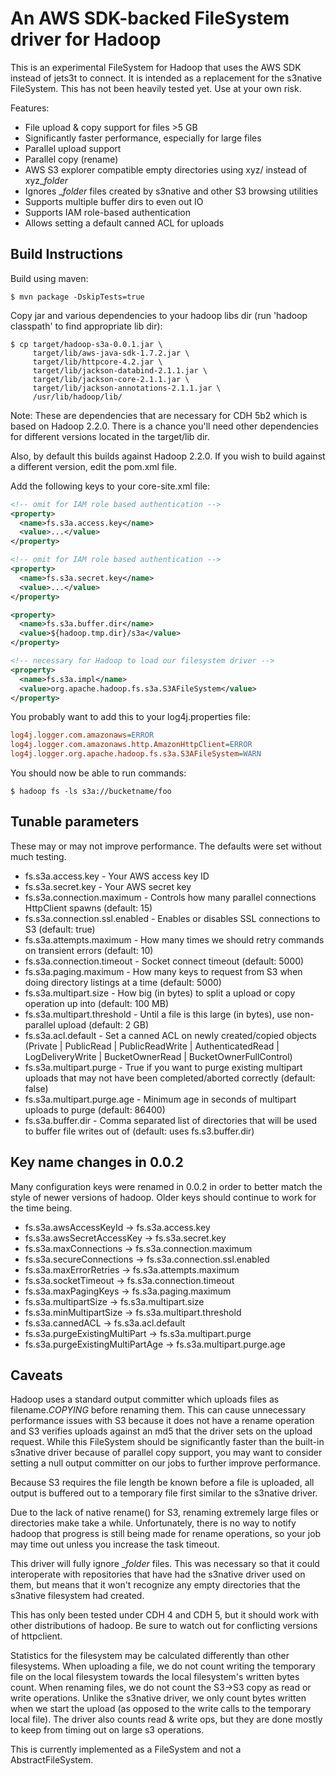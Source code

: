 An AWS SDK-backed FileSystem driver for Hadoop
==============================================

This is an experimental FileSystem for Hadoop that uses the AWS SDK 
instead of jets3t to connect. It is intended as a replacement for the 
s3native FileSystem. This has not been heavily tested yet. Use at your 
own risk.

Features:

- File upload & copy support for files >5 GB
- Significantly faster performance, especially for large files
- Parallel upload support
- Parallel copy (rename)
- AWS S3 explorer compatible empty directories using xyz/ instead of xyz_$folder$
- Ignores _$folder$ files created by s3native and other S3 browsing utilities
- Supports multiple buffer dirs to even out IO
- Supports IAM role-based authentication
- Allows setting a default canned ACL for uploads


Build Instructions
------------------

Build using maven:

```shell
$ mvn package -DskipTests=true
```

Copy jar and various dependencies to your hadoop libs dir 
(run 'hadoop classpath' to find appropriate lib dir):

```shell
$ cp target/hadoop-s3a-0.0.1.jar \
     target/lib/aws-java-sdk-1.7.2.jar \
     target/lib/httpcore-4.2.jar \
     target/lib/jackson-databind-2.1.1.jar \
     target/lib/jackson-core-2.1.1.jar \
     target/lib/jackson-annotations-2.1.1.jar \
     /usr/lib/hadoop/lib/
```

Note: These are dependencies that are necessary for CDH 5b2 which is based on
Hadoop 2.2.0. There is a chance you'll need other dependencies for different
versions located in the target/lib dir.

Also, by default this builds against Hadoop 2.2.0. If you wish to build 
against a different version, edit the pom.xml file.

Add the following keys to your core-site.xml file:

```xml
<!-- omit for IAM role based authentication -->
<property>
  <name>fs.s3a.access.key</name>
  <value>...</value>
</property>

<!-- omit for IAM role based authentication -->
<property>
  <name>fs.s3a.secret.key</name>
  <value>...</value>
</property>

<property>
  <name>fs.s3a.buffer.dir</name>
  <value>${hadoop.tmp.dir}/s3a</value>
</property>

<!-- necessary for Hadoop to load our filesystem driver -->
<property>
  <name>fs.s3a.impl</name>
  <value>org.apache.hadoop.fs.s3a.S3AFileSystem</value>
</property>
```

You probably want to add this to your log4j.properties file:

```ini
log4j.logger.com.amazonaws=ERROR
log4j.logger.com.amazonaws.http.AmazonHttpClient=ERROR
log4j.logger.org.apache.hadoop.fs.s3a.S3AFileSystem=WARN
```
You should now be able to run commands:

```shell
$ hadoop fs -ls s3a://bucketname/foo
```


Tunable parameters
------------------

These may or may not improve performance. The defaults were set without 
much testing.

- fs.s3a.access.key - Your AWS access key ID
- fs.s3a.secret.key - Your AWS secret key
- fs.s3a.connection.maximum - Controls how many parallel connections HttpClient spawns (default: 15)
- fs.s3a.connection.ssl.enabled - Enables or disables SSL connections to S3 (default: true)
- fs.s3a.attempts.maximum - How many times we should retry commands on transient errors (default: 10)
- fs.s3a.connection.timeout - Socket connect timeout (default: 5000)
- fs.s3a.paging.maximum - How many keys to request from S3 when doing directory listings at a time (default: 5000)
- fs.s3a.multipart.size - How big (in bytes) to split a upload or copy operation up into (default: 100 MB)
- fs.s3a.multipart.threshold - Until a file is this large (in bytes), use non-parallel upload (default: 2 GB)
- fs.s3a.acl.default - Set a canned ACL on newly created/copied objects (Private | PublicRead | PublicReadWrite | AuthenticatedRead | LogDeliveryWrite | BucketOwnerRead | BucketOwnerFullControl)
- fs.s3a.multipart.purge - True if you want to purge existing multipart uploads that may not have been completed/aborted correctly (default: false)
- fs.s3a.multipart.purge.age - Minimum age in seconds of multipart uploads to purge (default: 86400)
- fs.s3a.buffer.dir - Comma separated list of directories that will be used to buffer file writes out of (default: uses fs.s3.buffer.dir)

Key name changes in 0.0.2
--------------------------

Many configuration keys were renamed in 0.0.2 in order to better match the
style of newer versions of hadoop. Older keys should continue to work for
the time being.

- fs.s3a.awsAccessKeyId -> fs.s3a.access.key
- fs.s3a.awsSecretAccessKey -> fs.s3a.secret.key
- fs.s3a.maxConnections -> fs.s3a.connection.maximum
- fs.s3a.secureConnections -> fs.s3a.connection.ssl.enabled
- fs.s3a.maxErrorRetries -> fs.s3a.attempts.maximum
- fs.s3a.socketTimeout -> fs.s3a.connection.timeout
- fs.s3a.maxPagingKeys -> fs.s3a.paging.maximum
- fs.s3a.multipartSize -> fs.s3a.multipart.size
- fs.s3a.minMultipartSize -> fs.s3a.multipart.threshold
- fs.s3a.cannedACL -> fs.s3a.acl.default
- fs.s3a.purgeExistingMultiPart -> fs.s3a.multipart.purge
- fs.s3a.purgeExistingMultiPartAge -> fs.s3a.multipart.purge.age

Caveats
-------

Hadoop uses a standard output committer which uploads files as 
filename._COPYING_ before renaming them. This can cause unnecessary 
performance issues with S3 because it does not have a rename operation 
and S3 verifies uploads against an md5 that the driver sets on the 
upload request. While this FileSystem should be significantly faster 
than the built-in s3native driver because of parallel copy support, you 
may want to consider setting a null output committer on our jobs to 
further improve performance.

Because S3 requires the file length be known before a file is uploaded, 
all output is buffered out to a temporary file first similar to the 
s3native driver.

Due to the lack of native rename() for S3, renaming extremely large 
files or directories make take a while. Unfortunately, there is no way 
to notify hadoop that progress is still being made for rename 
operations, so your job may time out unless you increase the task 
timeout.

This driver will fully ignore _$folder$ files. This was necessary so 
that it could interoperate with repositories that have had the s3native 
driver used on them, but means that it won't recognize any empty directories
that the s3native filesystem had created.

This has only been tested under CDH 4 and CDH 5, but it should work with other 
distributions of hadoop. Be sure to watch out for conflicting versions 
of httpclient.

Statistics for the filesystem may be calculated differently than other 
filesystems. When uploading a file, we do not count writing the temporary 
file on the local filesystem towards the local filesystem's written bytes 
count. When renaming files, we do not count the S3->S3 copy as read or write 
operations. Unlike the s3native driver, we only count bytes written when we 
start the upload (as opposed to the write calls to the temporary local file). 
The driver also counts read & write ops, but they are done mostly to keep 
from timing out on large s3 operations.

This is currently implemented as a FileSystem and not a AbstractFileSystem.
